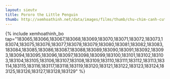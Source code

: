 ```yaml
---
layout: sieutv
title: Pororo the Little Penguin
thumb: http://xemhoathinh.net/data/images/films/thumb/chu-chim-canh-cut-pororo-pororo-the-little-penguin-2003.jpg
---
```

{% include xemhoathinh_bo tap="183065,183066,183067,183068,183069,183070,183071,183072,183073,183074,183075,183076,183077,183078,183079,183080,183081,183082,183083,183084,183085,183086,183087,183088,183089,183090,183091,183092,183093,183094,183095,183096,183097,183098,183099,183100,183101,183102,183103,183104,183105,183106,183107,183108,183109,183110,183111,183112,183113,183114,183115,183116,183117,183118,183119,183120,183121,183122,183123,183124,183125,183126,183127,183128,183129" %} 
